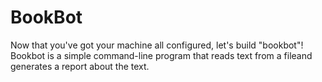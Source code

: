 # BookBot

Now that you've got your machine all configured, let's build "bookbot"! Bookbot is a simple command-line program that reads text from a fileand generates a report about the text.
